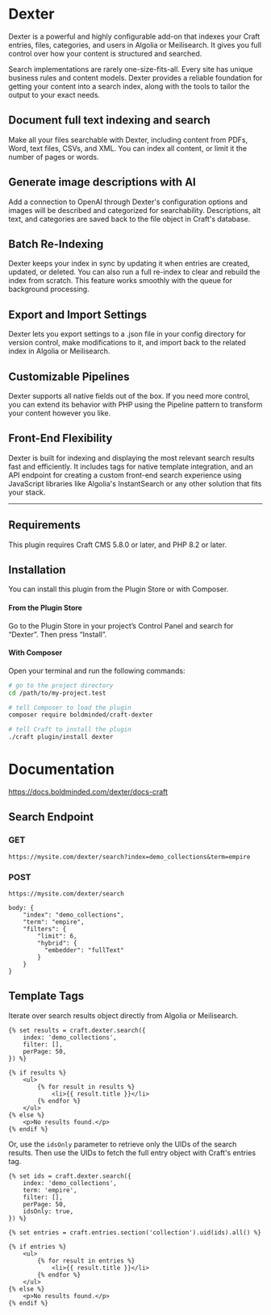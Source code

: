 # Dexter

Dexter is a powerful and highly configurable add-on that indexes your Craft entries, files, categories, and users in Algolia or
Meilisearch. It gives you full control over how your content is structured and searched.

Search implementations are rarely one-size-fits-all. Every site has unique business rules and content models. Dexter provides a reliable foundation for getting your content into a search index, along with the tools to tailor the output to your exact needs.

## Document full text indexing and search

Make all your files searchable with Dexter, including content from PDFs, Word, text files, CSVs, and XML. You can index all content, or limit it the number of pages or words.

## Generate image descriptions with AI

Add a connection to OpenAI through Dexter's configuration options and images will be described and categorized for searchability. Descriptions, alt text, and categories are saved back to the file object in Craft's database.

## Batch Re-Indexing

Dexter keeps your index in sync by updating it when entries are created, updated, or deleted. You can also run a full re-index to clear and rebuild the index from scratch. This feature works smoothly with the queue for background processing.

## Export and Import Settings

Dexter lets you export settings to a .json file in your config directory for version control, make modifications to it, and import back to the related index in Algolia or Meilisearch.

## Customizable Pipelines

Dexter supports all native fields out of the box. If you need more control, you can extend its behavior with PHP using the Pipeline pattern to transform your content however you like.

## Front-End Flexibility

Dexter is built for indexing and displaying the most relevant search results fast and efficiently. It includes tags for native template integration, and an API endpoint for creating a custom front-end search experience using JavaScript libraries like Algolia's InstantSearch or any other solution that fits your stack.

---

## Requirements

This plugin requires Craft CMS 5.8.0 or later, and PHP 8.2 or later.

## Installation

You can install this plugin from the Plugin Store or with Composer.

#### From the Plugin Store

Go to the Plugin Store in your project’s Control Panel and search for “Dexter”. Then press “Install”.

#### With Composer

Open your terminal and run the following commands:

```bash
# go to the project directory
cd /path/to/my-project.test

# tell Composer to load the plugin
composer require boldminded/craft-dexter

# tell Craft to install the plugin
./craft plugin/install dexter
```

# Documentation

https://docs.boldminded.com/dexter/docs-craft

## Search Endpoint

### GET
```
https://mysite.com/dexter/search?index=demo_collections&term=empire
```

### POST
```
https://mysite.com/dexter/search

body: {
    "index": "demo_collections",
    "term": "empire",
    "filters": {
        "limit": 6,
        "hybrid": {
          "embedder": "fullText"
        }
    }
}
```

## Template Tags

Iterate over search results object directly from Algolia or Meilisearch.

```twig
{% set results = craft.dexter.search({
    index: 'demo_collections',
    filter: [],
    perPage: 50,
}) %}

{% if results %}
    <ul>
        {% for result in results %}
            <li>{{ result.title }}</li>
        {% endfor %}
    </ul>
{% else %}
    <p>No results found.</p>
{% endif %}
```

Or, use the `idsOnly` parameter to retrieve only the UIDs of the search results. Then use the UIDs to fetch
the full entry object with Craft's entries tag.

```twig
{% set ids = craft.dexter.search({
    index: 'demo_collections',
    term: 'empire',
    filter: [],
    perPage: 50,
    idsOnly: true,
}) %}

{% set entries = craft.entries.section('collection').uid(ids).all() %}

{% if entries %}
    <ul>
        {% for result in entries %}
            <li>{{ result.title }}</li>
        {% endfor %}
    </ul>
{% else %}
    <p>No results found.</p>
{% endif %}
```
